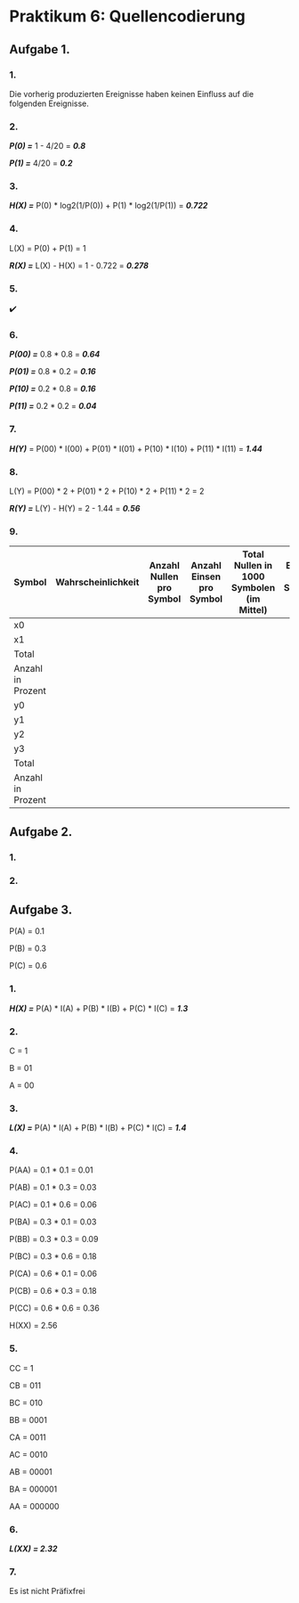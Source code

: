 # Praktikum 6: Quellencodierung

## Aufgabe 1.

### 1.

Die vorherig produzierten Ereignisse haben keinen Einfluss auf die folgenden Ereignisse.

### 2.

***P(0) =*** 1 - 4/20 = ***0.8***

***P(1) =*** 4/20 = ***0.2***

### 3.

***H(X) =*** P(0) * log2(1/P(0)) + P(1) * log2(1/P(1)) = ***0.722***

### 4.

L(X) = P(0) + P(1) = 1

***R(X) =*** L(X) - H(X) = 1 - 0.722 = ***0.278***

### 5.

:heavy_check_mark:

### 6.

***P(00) =*** 0.8 * 0.8 = ***0.64***

***P(01) =*** 0.8 * 0.2 = ***0.16***

***P(10) =*** 0.2 * 0.8 = ***0.16***

***P(11) =*** 0.2 * 0.2 = ***0.04***

### 7.

***H(Y)*** = P(00) * I(00) + P(01) * I(01) + P(10) * I(10) + P(11) * I(11) = ***1.44***

### 8.

L(Y) = P(00) * 2 + P(01) * 2 + P(10) * 2 + P(11) * 2 = 2

***R(Y) =*** L(Y) - H(Y) = 2 - 1.44 = ***0.56***

### 9.

|Symbol|Wahrscheinlichkeit|Anzahl Nullen pro Symbol|Anzahl Einsen pro Symbol|Total Nullen in 1000 Symbolen (im Mittel)|Total Einsen in 100 Symbolen (im Mittel)|
|-|-|-|-|-|-|
|x0||||||
|x1||||||
|Total||||||
|Anzahl in Prozent||||||
|y0||||||
|y1||||||
|y2||||||
|y3||||||
|Total||||||
|Anzahl in Prozent||||||

## Aufgabe 2.

### 1.

### 2.

## Aufgabe 3.

P(A) = 0.1

P(B) = 0.3

P(C) = 0.6

### 1.

***H(X) =*** P(A) * I(A) + P(B) * I(B) + P(C) * I(C) = ***1.3***

### 2.

C = 1

B = 01

A = 00

### 3.

***L(X) =*** P(A) * l(A) + P(B) * l(B) + P(C) * l(C) = ***1.4***

### 4.

P(AA) = 0.1 * 0.1 = 0.01

P(AB) = 0.1 * 0.3 = 0.03

P(AC) = 0.1 * 0.6 = 0.06

P(BA) = 0.3 * 0.1 = 0.03

P(BB) = 0.3 * 0.3 = 0.09

P(BC) = 0.3 * 0.6 = 0.18

P(CA) = 0.6 * 0.1 = 0.06

P(CB) = 0.6 * 0.3 = 0.18

P(CC) = 0.6 * 0.6 = 0.36

H(XX) = 2.56

### 5.

CC = 1

CB = 011

BC = 010

BB = 0001

CA = 0011

AC = 0010

AB = 00001

BA = 000001

AA = 000000

### 6.

***L(XX) = 2.32***

### 7.

Es ist nicht Präfixfrei
